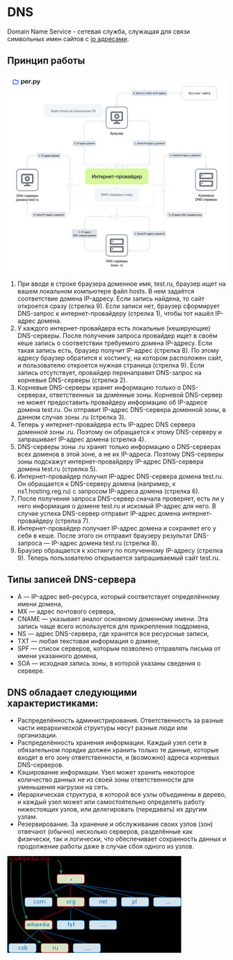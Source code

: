 DNS
========================

Domain Name Service - сетевая служба, служащая для связи символьных имен сайтов с [ip адресами](..%2F%D0%9C%D0%B0%D1%80%D1%88%D1%80%D1%83%D1%82%D0%B8%D0%B7%D0%B0%D1%86%D0%B8%D1%8F%20%D0%B2%20%D1%81%D0%B5%D1%82%D1%8F%D1%85%2FIP%2FIP%20%D0%B0%D0%B4%D1%80%D0%B5%D1%81.md).

## Принцип работы

![DNS work principle](../../media/qownnotes-media-pEfCkZ.png)

1. При вводе в строке браузера доменное имя, test.ru, браузер ищет на вашем локальном компьютере файл hosts. В нем задаётся соответствие домена IP-адресу. Если запись найдена, то сайт откроется сразу (стрелка 9). Если записи нет, браузер сформирует DNS-запрос к интернет-провайдеру (стрелка 1), чтобы тот нашёл IP-адрес домена. 
2. У каждого интернет-провайдера есть локальные (кеширующие) DNS-серверы. После получения запроса провайдер ищет в своём кеше запись о соответствии требуемого домена IP-адресу. Если такая запись есть, браузер получит IP-адрес (стрелка 8). По этому адресу браузер обратится к хостингу, на котором расположен сайт, и пользователю откроется нужная страница (стрелка 9). Если запись отсутствует, провайдер перенаправит DNS-запрос на корневые DNS-серверы (стрелка 2). 
3. Корневые DNS-серверы хранят информацию только о DNS-серверах, ответственных за доменные зоны. Корневой DNS-сервер не может предоставить провайдеру информацию об IP-адресе домена test.ru. Он отправит IP-адрес DNS-сервера доменной зоны, в данном случае зоны .ru (стрелка 3). 
4. Теперь у интернет-провайдера есть IP-адрес DNS сервера доменной зоны .ru. Поэтому он обращается к этому DNS-серверу и запрашивает IP-адрес домена (стрелка 4). 
5. DNS-серверы зоны .ru хранят только информацию о DNS-серверах всех доменов в этой зоне, а не их IP-адреса. Поэтому DNS-серверы зоны подскажут интернет-провайдеру IP-адрес DNS-сервера домена test.ru (стрелка 5). 
6. Интернет-провайдер получил IP-адрес DNS-сервера домена test.ru. Он обращается к DNS-серверу домена (например, к ns1.hosting.reg.ru) с запросом IP-адреса домена (стрелка 6). 
7. После получения запроса DNS-сервер сначала проверяет, есть ли у него информация о домене test.ru и искомый IP-адрес для него. В случае успеха DNS-сервер отправит IP-адрес домена интернет-провайдеру (стрелка 7). 
8. Интернет-провайдер получает IP-адрес домена и сохраняет его у себя в кеше. После этого он отправит браузеру результат DNS-запроса — IP-адрес домена test.ru (стрелка 8). 
9. Браузер обращается к хостингу по полученному IP-адресу (стрелка 9). Теперь пользователю открывается запрашиваемый сайт test.ru. 

## Типы записей DNS-сервера

- А — IP-адрес веб-ресурса, который соответствует определённому имени домена,
- MX — адрес почтового сервера,
- CNAME — указывает аналог основному доменному имени. Эта запись чаще всего используется для прикрепления поддомена,
- NS — адрес DNS-сервера, где хранятся все ресурсные записи,
- TXT — любая текстовая информация о домене,
- SPF — список серверов, которым позволено отправлять письма от имени указанного домена,
- SOA — исходная запись зоны, в которой указаны сведения о сервере.

## DNS обладает следующими характеристиками:

- Распределённость администрирования. Ответственность за разные части иерархической структуры несут разные люди или организации.
- Распределённость хранения информации. Каждый узел сети в обязательном порядке должен хранить только те данные, которые входят в его зону ответственности, и (возможно) адреса корневых DNS-серверов.
- Кэширование информации. Узел может хранить некоторое количество данных не из своей зоны ответственности для уменьшения нагрузки на сеть.
- Иерархическая структура, в которой все узлы объединены в дерево, и каждый узел может или самостоятельно определять работу нижестоящих узлов, или делегировать (передавать) их другим узлам.
- Резервирование. За хранение и обслуживание своих узлов (зон) отвечают (обычно) несколько серверов, разделённые как физически, так и логически, что обеспечивает сохранность данных и продолжение работы даже в случае сбоя одного из узлов.

![DNS hierarchy](../../media/qownnotes-media-Wunkgo.png)
